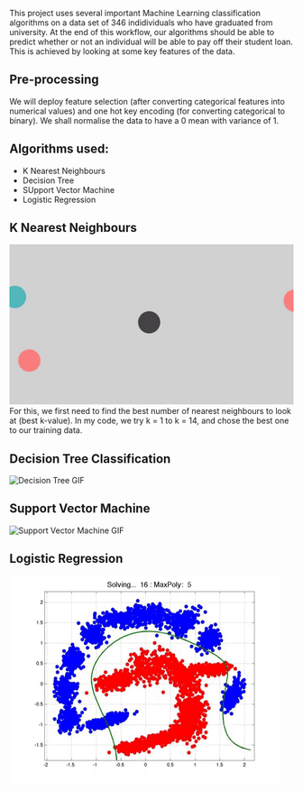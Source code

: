 This project uses several important Machine Learning classification algorithms on a data set of 346 indidividuals who have graduated from university. At the end of this workflow, our algorithms should be able to predict whether or not an individual will be able to pay off their student loan. This is achieved by looking at some key features of the data.

## Pre-processing
We  will deploy feature selection (after converting categorical features into numerical values) and one hot key encoding (for converting categorical to binary).
We shall normalise the data to have a 0 mean with variance of 1.

## Algorithms used:
* K Nearest Neighbours
* Decision Tree
* SUpport Vector Machine
* Logistic Regression

## K Nearest Neighbours
![KNN gif](KNN.gif)
For this, we first need to find the best number of nearest neighbours to look at (best k-value). In my code, we try k = 1 to k = 14, and chose the best one to our training data.

## Decision Tree Classification
![Decision Tree GIF](DT.gif)
## Support Vector Machine
![Support Vector Machine GIF](SupportVector.gif)
## Logistic Regression
![Logistic Regression GIF](LogisticReg.gif)
